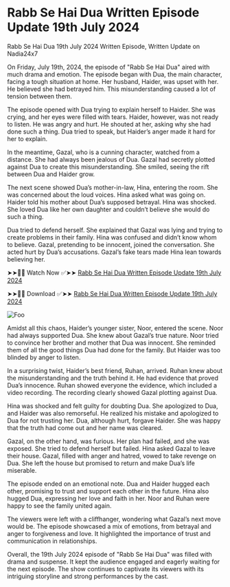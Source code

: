 # Rabb Se Hai Dua Written Episode Update 19th July 2024
Rabb Se Hai Dua 19th July 2024 Written Episode, Written Update on Nadia24x7

On Friday, July 19th, 2024, the episode of "Rabb Se Hai Dua" aired with much drama and emotion. The episode began with Dua, the main character, facing a tough situation at home. Her husband, Haider, was upset with her. He believed she had betrayed him. This misunderstanding caused a lot of tension between them.

The episode opened with Dua trying to explain herself to Haider. She was crying, and her eyes were filled with tears. Haider, however, was not ready to listen. He was angry and hurt. He shouted at her, asking why she had done such a thing. Dua tried to speak, but Haider’s anger made it hard for her to explain.

In the meantime, Gazal, who is a cunning character, watched from a distance. She had always been jealous of Dua. Gazal had secretly plotted against Dua to create this misunderstanding. She smiled, seeing the rift between Dua and Haider grow.

The next scene showed Dua’s mother-in-law, Hina, entering the room. She was concerned about the loud voices. Hina asked what was going on. Haider told his mother about Dua’s supposed betrayal. Hina was shocked. She loved Dua like her own daughter and couldn’t believe she would do such a thing.

Dua tried to defend herself. She explained that Gazal was lying and trying to create problems in their family. Hina was confused and didn’t know whom to believe. Gazal, pretending to be innocent, joined the conversation. She acted hurt by Dua’s accusations. Gazal’s fake tears made Hina lean towards believing her.

➤➤🔴📱 Watch Now ✅➤➤ [Rabb Se Hai Dua Written Episode Update 19th July 2024](https://nadia24x7.in/rabb-se-hai-dua-written-episode-update-19th-july-2024/)

➤➤🔴📱 Download ✅➤➤ [Rabb Se Hai Dua Written Episode Update 19th July 2024](https://nadia24x7.in/rabb-se-hai-dua-written-episode-update-19th-july-2024/)

<animated-image data-catalyst=""><a href="https://nadia24x7.in/rabb-se-hai-dua-written-episode-update-19th-july-2024/" rel="nofollow" data-target="animated-image.originalLink"><img src="https://nadia24x7.in/wp-content/uploads/2024/07/MV5BMzE2Y2RkMTQtNTdkZC00OWY5LTgyYzItZmJjY2EwYjM0N2I3XkEyXkFqcGdeQXRyYW5zY29kZS13b3JrZmxvdw@@._V1_.jpg" alt="Foo" data-canonical-src="https://nadia24x7.in/wp-content/uploads/2024/07/MV5BMzE2Y2RkMTQtNTdkZC00OWY5LTgyYzItZmJjY2EwYjM0N2I3XkEyXkFqcGdeQXRyYW5zY29kZS13b3JrZmxvdw@@._V1_.jpg" style="max-width: 100%; display: inline-block;" data-target="animated-image.originalImage"></a>

Amidst all this chaos, Haider’s younger sister, Noor, entered the scene. Noor had always supported Dua. She knew about Gazal’s true nature. Noor tried to convince her brother and mother that Dua was innocent. She reminded them of all the good things Dua had done for the family. But Haider was too blinded by anger to listen.

In a surprising twist, Haider’s best friend, Ruhan, arrived. Ruhan knew about the misunderstanding and the truth behind it. He had evidence that proved Dua’s innocence. Ruhan showed everyone the evidence, which included a video recording. The recording clearly showed Gazal plotting against Dua.

Hina was shocked and felt guilty for doubting Dua. She apologized to Dua, and Haider was also remorseful. He realized his mistake and apologized to Dua for not trusting her. Dua, although hurt, forgave Haider. She was happy that the truth had come out and her name was cleared.

Gazal, on the other hand, was furious. Her plan had failed, and she was exposed. She tried to defend herself but failed. Hina asked Gazal to leave their house. Gazal, filled with anger and hatred, vowed to take revenge on Dua. She left the house but promised to return and make Dua’s life miserable.

The episode ended on an emotional note. Dua and Haider hugged each other, promising to trust and support each other in the future. Hina also hugged Dua, expressing her love and faith in her. Noor and Ruhan were happy to see the family united again.

The viewers were left with a cliffhanger, wondering what Gazal’s next move would be. The episode showcased a mix of emotions, from betrayal and anger to forgiveness and love. It highlighted the importance of trust and communication in relationships.

Overall, the 19th July 2024 episode of "Rabb Se Hai Dua" was filled with drama and suspense. It kept the audience engaged and eagerly waiting for the next episode. The show continues to captivate its viewers with its intriguing storyline and strong performances by the cast.
